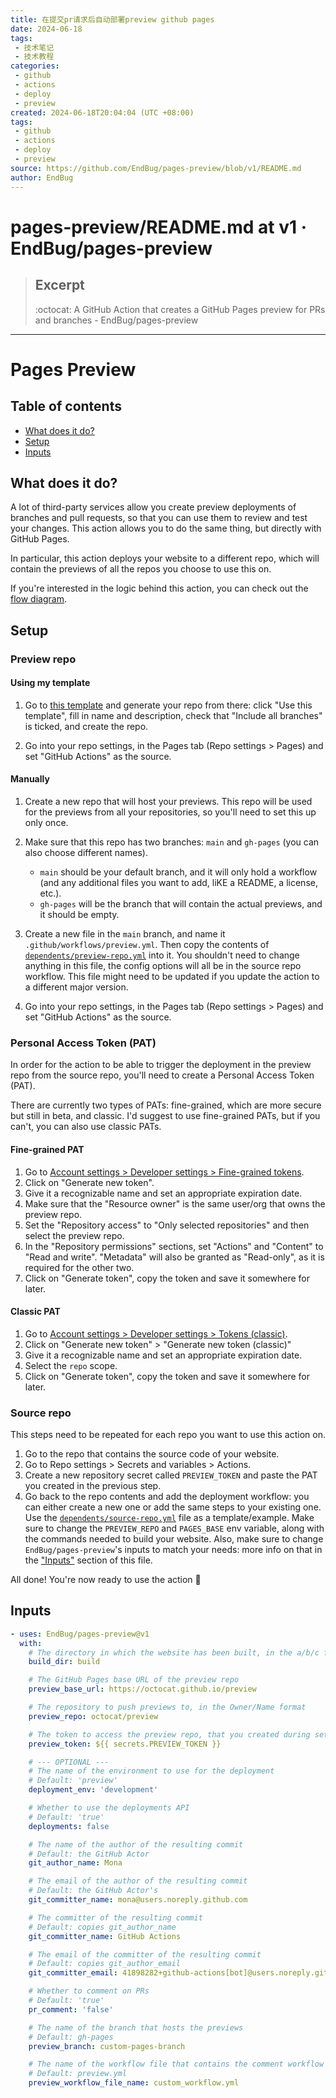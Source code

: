 ```yaml
---
title: 在提交pr请求后自动部署preview github pages
date: 2024-06-18
tags:
 - 技术笔记
 - 技术教程
categories:
 - github
 - actions
 - deploy
 - preview
created: 2024-06-18T20:04:04 (UTC +08:00)
tags:
 - github
 - actions
 - deploy
 - preview
source: https://github.com/EndBug/pages-preview/blob/v1/README.md
author: EndBug
---
```




# pages-preview/README.md at v1 · EndBug/pages-preview

> ## Excerpt
> :octocat: A GitHub Action that creates a GitHub Pages preview for PRs and branches - EndBug/pages-preview

---
# Pages Preview

[](https://github.com/EndBug/pages-preview/blob/v1/README.md#pages-preview)

## Table of contents

[](https://github.com/EndBug/pages-preview/blob/v1/README.md#table-of-contents)

-   [What does it do?](https://github.com/EndBug/pages-preview/blob/v1/README.md#what-does-it-do)
-   [Setup](https://github.com/EndBug/pages-preview/blob/v1/README.md#setup)
-   [Inputs](https://github.com/EndBug/pages-preview/blob/v1/README.md#inputs)

## What does it do?

[](https://github.com/EndBug/pages-preview/blob/v1/README.md#what-does-it-do)

A lot of third-party services allow you create preview deployments of branches and pull requests, so that you can use them to review and test your changes. This action allows you to do the same thing, but directly with GitHub Pages.

In particular, this action deploys your website to a different repo, which will contain the previews of all the repos you choose to use this on.

If you're interested in the logic behind this action, you can check out the [flow diagram](https://github.com/EndBug/pages-preview/blob/v1/docs/flow_diagram.md).

## Setup

[](https://github.com/EndBug/pages-preview/blob/v1/README.md#setup)

### Preview repo

[](https://github.com/EndBug/pages-preview/blob/v1/README.md#preview-repo)

#### Using my template

[](https://github.com/EndBug/pages-preview/blob/v1/README.md#using-my-template)

1.  Go to [this template](https://github.com/EndBug/preview-template) and generate your repo from there: click "Use this template", fill in name and description, check that "Include all branches" is ticked, and create the repo.

2.  Go into your repo settings, in the Pages tab (Repo settings > Pages) and set "GitHub Actions" as the source.


#### Manually

[](https://github.com/EndBug/pages-preview/blob/v1/README.md#manually)

1.  Create a new repo that will host your previews.
    This repo will be used for the previews from all your repositories, so you'll need to set this up only once.

2.  Make sure that this repo has two branches: `main` and `gh-pages` (you can also choose different names).

    -   `main` should be your default branch, and it will only hold a workflow (and any additional files you want to add, liKE a README, a license, etc.).
    -   `gh-pages` will be the branch that will contain the actual previews, and it should be empty.
3.  Create a new file in the `main` branch, and name it `.github/workflows/preview.yml`. Then copy the contents of [`dependents/preview-repo.yml`](https://github.com/EndBug/pages-preview/blob/v1/dependents/preview_repo.yml) into it.
    You shouldn't need to change anything in this file, the config options will all be in the source repo workflow.
    This file might need to be updated if you update the action to a different major version.

4.  Go into your repo settings, in the Pages tab (Repo settings > Pages) and set "GitHub Actions" as the source.


### Personal Access Token (PAT)

[](https://github.com/EndBug/pages-preview/blob/v1/README.md#personal-access-token-pat)

In order for the action to be able to trigger the deployment in the preview repo from the source repo, you'll need to create a Personal Access Token (PAT).

There are currently two types of PATs: fine-grained, which are more secure but still in beta, and classic. I'd suggest to use fine-grained PATs, but if you can't, you can also use classic PATs.

#### Fine-grained PAT

[](https://github.com/EndBug/pages-preview/blob/v1/README.md#fine-grained-pat)

1.  Go to [Account settings > Developer settings > Fine-grained tokens](https://github.com/settings/tokens?type=beta).
2.  Click on "Generate new token".
3.  Give it a recognizable name and set an appropriate expiration date.
4.  Make sure that the "Resource owner" is the same user/org that owns the preview repo.
5.  Set the "Repository access" to "Only selected repositories" and then select the preview repo.
6.  In the "Repository permissions" sections, set "Actions" and "Content" to "Read and write". "Metadata" will also be granted as "Read-only", as it is required for the other two.
7.  Click on "Generate token", copy the token and save it somewhere for later.

#### Classic PAT

[](https://github.com/EndBug/pages-preview/blob/v1/README.md#classic-pat)

1.  Go to [Account settings > Developer settings > Tokens (classic)](https://github.com/settings/tokens).
2.  Click on "Generate new token" > "Generate new token (classic)"
3.  Give it a recognizable name and set an appropriate expiration date.
4.  Select the `repo` scope.
5.  Click on "Generate token", copy the token and save it somewhere for later.

### Source repo

[](https://github.com/EndBug/pages-preview/blob/v1/README.md#source-repo)

This steps need to be repeated for each repo you want to use this action on.

1.  Go to the repo that contains the source code of your website.
2.  Go to Repo settings > Secrets and variables > Actions.
3.  Create a new repository secret called `PREVIEW_TOKEN` and paste the PAT you created in the previous step.
4.  Go back to the repo contents and add the deployment workflow: you can either create a new one or add the same steps to your existing one. Use the [`dependents/source-repo.yml`](https://github.com/EndBug/pages-preview/blob/v1/dependents/source_repo.yml) file as a template/example.
    Make sure to change the `PREVIEW_REPO` and `PAGES_BASE` env variable, along with the commands needed to build your website.
    Also, make sure to change `EndBug/pages-preview`'s inputs to match your needs: more info on that in the ["Inputs"](https://github.com/EndBug/pages-preview/blob/v1/README.md#inputs) section of this file.

All done! You're now ready to use the action 🎉

## Inputs

[](https://github.com/EndBug/pages-preview/blob/v1/README.md#inputs)

```yaml
- uses: EndBug/pages-preview@v1
  with:
    # The directory in which the website has been built, in the a/b/c format
    build_dir: build

    # The GitHub Pages base URL of the preview repo
    preview_base_url: https://octocat.github.io/preview

    # The repository to push previews to, in the Owner/Name format
    preview_repo: octocat/preview

    # The token to access the preview repo, that you created during setup
    preview_token: ${{ secrets.PREVIEW_TOKEN }}

    # --- OPTIONAL ---
    # The name of the environment to use for the deployment
    # Default: 'preview'
    deployment_env: 'development'

    # Whether to use the deployments API
    # Default: 'true'
    deployments: false

    # The name of the author of the resulting commit
    # Default: the GitHub Actor
    git_author_name: Mona

    # The email of the author of the resulting commit
    # Default: the GitHub Actor's
    git_committer_name: mona@users.noreply.github.com

    # The committer of the resulting commit
    # Default: copies git_author_name
    git_committer_name: GitHub Actions

    # The email of the committer of the resulting commit
    # Default: copies git_author_email
    git_committer_email: 41898282+github-actions[bot]@users.noreply.github.com

    # Whether to comment on PRs
    # Default: 'true'
    pr_comment: 'false'

    # The name of the branch that hosts the previews
    # Default: gh-pages
    preview_branch: custom-pages-branch

    # The name of the workflow file that contains the comment workflow in the preview repo
    # Default: preview.yml
    preview_workflow_file_name: custom_workflow.yml
```
